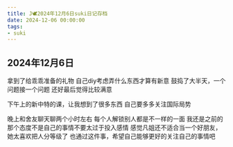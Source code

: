 ```yaml
---
title: J🕊️2024年12月6日suki日记存档
date: 2024-12-06 00:00:00
tags: 
- suki
---
```


## 2024年12月6日
拿到了给乖乖准备的礼物
自己diy考虑弄什么东西才算有新意
鼓捣了大半天，一个问题接一个问题
还好最后觉得比较满意

下午上的新中特的课，让我想到了很多东西
自己要多多关注国际局势

晚上和舍友聊天聊两个小时左右
每个人解锁别人都是不一样的一面
我还是之前的那个态度不是自己的事情不要太过于投入感情
感觉凡姐还不适合当一个好朋友，她太喜欢把人分等级了
也通过这件事，希望自己能够更好的关注自己的事情吧